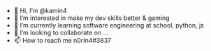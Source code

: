 - 👋 Hi, I’m @kamin4
- 👀 I’m interested in make my dev skills better & gaming
- 🌱 I’m currently learning software engineering at school, python, js
- 💞️ I’m looking to collaborate on ...
- 📫 How to reach me n0rIn4#3837

<!---
kamin4/kamin4 is a ✨ special ✨ repository because its `README.md` (this file) appears on your GitHub profile.
You can click the Preview link to take a look at your changes.
--->
